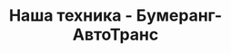 ---
# Feel free to add content and custom Front Matter to this file.
# To modify the layout, see https://jekyllrb.com/docs/themes/#overriding-theme-defaults

layout: service2
menu: Спецтехника
title: Наша техника - Бумеранг-АвтоТранс
description: Каталог техники компании Бумеранг-АвтоТранс. У нас вы найдете надежную технику для погрузки, разгрузки и перевозки грузов.
permalink: /service/
metaimg: /img/avto/Kamaz-65117.jpg
---